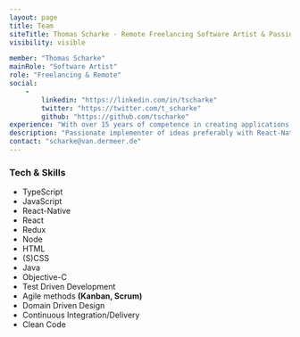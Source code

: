 ```yaml
---
layout: page
title: Team
siteTitle: Thomas Scharke - Remote Freelancing Software Artist & Passionate implementer of ideas ❤️ TypeScript | React-Native | React ❤️
visibility: visible

member: "Thomas Scharke"
mainRole: "Software Artist"
role: "Freelancing & Remote"
social:
    -
        linkedin: "https://linkedin.com/in/tscharke"
        twitter: "https://twitter.com/t_scharke"
        github: "https://github.com/tscharke"
experience: "With over 15 years of competence in creating applications for individuals, startups and large corporations, I'm an expert at leading and developing Mobile- and Web-Projects: Apps, SPAs and API-services."
description: "Passionate implementer of ideas preferably with React-Native, TypeScript, JavaScript and React"
contact: "scharke@van.dermeer.de"
---
```

### Tech & Skills
* TypeScript
* JavaScript
* React-Native
* React
* Redux
* Node
* HTML
* (S)CSS
* Java
* Objective-C
* Test Driven Development
* Agile methods **(Kanban, Scrum)**
* Domain Driven Design
* Continuous Integration/Delivery
* Clean Code
